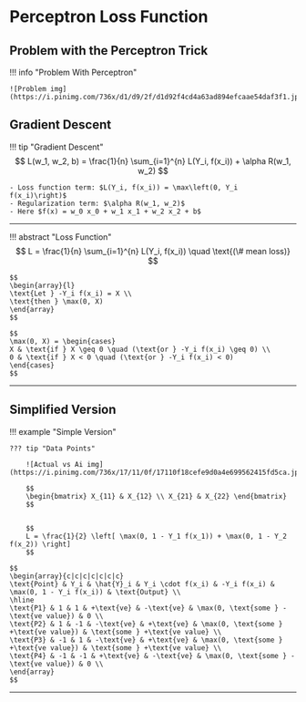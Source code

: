 # Perceptron Loss Function

## Problem with the Perceptron Trick 

!!! info "Problem With Perceptron"

    ![Problem img](https://i.pinimg.com/736x/d1/d9/2f/d1d92f4cd4a63ad894efcaae54daf3f1.jpg)
  
## Gradient Descent

!!! tip "Gradient Descent"
    $$
    L(w_1, w_2, b) = \frac{1}{n} \sum_{i=1}^{n} L(Y_i, f(x_i)) + \alpha R(w_1, w_2) 
    $$

    - Loss function term: $L(Y_i, f(x_i)) = \max\left(0, Y_i f(x_i)\right)$
    - Regularization term: $\alpha R(w_1, w_2)$
    - Here $f(x) = w_0 x_0 + w_1 x_1 + w_2 x_2 + b$

---

!!! abstract "Loss Function"
    $$
    L = \frac{1}{n} \sum_{i=1}^{n} L(Y_i, f(x_i)) \quad \text{(\# mean loss)}
    $$


    $$
    \begin{array}{l}
    \text{Let } -Y_i f(x_i) = X \\
    \text{then } \max(0, X)
    \end{array}
    $$

    $$
    \max(0, X) = \begin{cases}
    X & \text{if } X \geq 0 \quad (\text{or } -Y_i f(x_i) \geq 0) \\
    0 & \text{if } X < 0 \quad (\text{or } -Y_i f(x_i) < 0)
    \end{cases}
    $$

---

## Simplified Version 
!!! example "Simple Version"

    ??? tip "Data Points"

        ![Actual vs Ai img](https://i.pinimg.com/736x/17/11/0f/17110f18cefe9d0a4e699562415fd5ca.jpg)
        
        $$
        \begin{bmatrix} X_{11} & X_{12} \\ X_{21} & X_{22} \end{bmatrix}
        $$


        $$
        L = \frac{1}{2} \left[ \max(0, 1 - Y_1 f(x_1)) + \max(0, 1 - Y_2 f(x_2)) \right]
        $$

    $$
    \begin{array}{c|c|c|c|c|c|c}
    \text{Point} & Y_i & \hat{Y}_i & Y_i \cdot f(x_i) & -Y_i f(x_i) & \max(0, 1 - Y_i f(x_i)) & \text{Output} \\
    \hline
    \text{P1} & 1 & 1 & +\text{ve} & -\text{ve} & \max(0, \text{some } -\text{ve value}) & 0 \\
    \text{P2} & 1 & -1 & -\text{ve} & +\text{ve} & \max(0, \text{some } +\text{ve value}) & \text{some } +\text{ve value} \\
    \text{P3} & -1 & 1 & -\text{ve} & +\text{ve} & \max(0, \text{some } +\text{ve value}) & \text{some } +\text{ve value} \\
    \text{P4} & -1 & -1 & +\text{ve} & -\text{ve} & \max(0, \text{some } -\text{ve value}) & 0 \\
    \end{array}
    $$

---